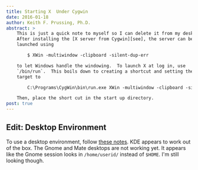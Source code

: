 ```yaml
---
title: Starting X  Under Cygwin
date: 2016-01-18
author: Keith F. Prussing, Ph.D.
abstract: >
    This is just a quick note to myself so I can delete it from my desktop.
    After installing the [X server from Cygwin][see], the server can be
    launched using

        $ XWin -multiwindow -clipboard -silent-dup-err

    to let Windows handle the windowing.  To launch X at log in, use
    `/bin/run`.  This boils down to creating a shortcut and setting the
    target to 

        C:\Programs\CygWin\bin\run.exe XWin -multiwindow -clipboard -silent-dup-error

    Then, place the short cut in the start up directory.
post: true
---
```


Edit: Desktop Environment
-------------------------

To use a desktop environment, follow [these notes][these].  KDE appears
to work out of the box.  The Gnome and Mate desktops are not working
yet.  It appears like the Gnome session looks in `/home/userid/` instead
of `$HOME`.  I'm still looking though.

[see]: http://x.cygwin.com/docs/ug/setup.html
[these]: http://x.cygwin.com/docs/ug/using.html

